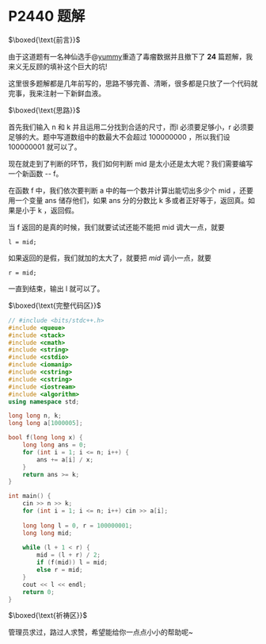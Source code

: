 # P2440 题解

$\boxed{\text{前言}}$

由于这道题有一名神仙选手@[yummy](https://www.luogu.com.cn/user/101694)重造了毒瘤数据并且撤下了 **24** 篇题解，我来义无反顾的填补这个巨大的坑!

这里很多题解都是几年前写的，思路不够完善、清晰，很多都是只放了一个代码就完事，我来注射一下新鲜血液。

$\boxed{\text{思路}}$

首先我们输入 n 和 k 并且运用二分找到合适的尺寸，而l 必须要足够小，r 必须要足够的大。题中写道数组中的数最大不会超过 100000000 ，所以我们设 100000001 就可以了。

现在就走到了判断的环节，我们如何判断 mid 是太小还是太大呢？我们需要编写一个新函数 -- f。

在函数 f 中，我们依次要判断 a 中的每一个数并计算出能切出多少个 mid ，还要用一个变量  ans 储存他们，如果 ans 分的分数比 k 多或者正好等于，返回真。如果是小于 k ，返回假。

当 f 返回的是真的时候，我们就要试试还能不能把 mid 调大一点，就要 

```
l = mid;
```

如果返回的是假，我们就加的太大了，就要把 $mid$ 调小一点，就要

```
r = mid;
```

一直到结束，输出 l 就可以了。

$\boxed{\text{完整代码区}}$

```cpp
// #include <bits/stdc++.h>
#include <queue>
#include <stack>
#include <cmath>
#include <string>
#include <cstdio>
#include <iomanip>
#include <cstring>
#include <cstring>
#include <iostream>
#include <algorithm>
using namespace std;

long long n, k;
long long a[1000005];

bool f(long long x) {
	long long ans = 0;
	for (int i = 1; i <= n; i++) {
		ans += a[i] / x;
	}
	return ans >= k;
}

int main() {
	cin >> n >> k;
	for (int i = 1; i <= n; i++) cin >> a[i];
	
	long long l = 0, r = 100000001;
	long long mid;
	
	while (l + 1 < r) {
		mid = (l + r) / 2;
		if (f(mid)) l = mid;
		else r = mid;
	}
	cout << l << endl;
	return 0;
} 
```

$\boxed{\text{祈祷区}}$

管理员求过，路过人求赞，希望能给你一点点小小的帮助呢~